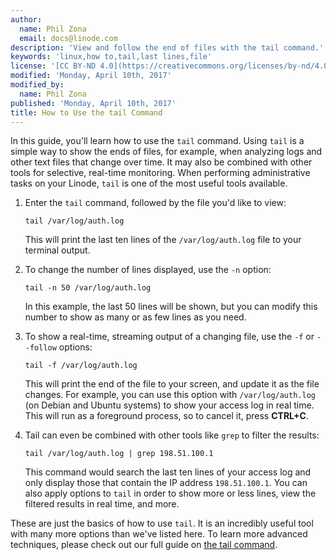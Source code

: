 ```yaml
---
author:
  name: Phil Zona
  email: docs@linode.com
description: 'View and follow the end of files with the tail command.'
keywords: 'linux,how to,tail,last lines,file'
license: '[CC BY-ND 4.0](https://creativecommons.org/licenses/by-nd/4.0)'
modified: 'Monday, April 10th, 2017'
modified_by:
  name: Phil Zona
published: 'Monday, April 10th, 2017'
title: How to Use the tail Command
---
```


In this guide, you'll learn how to use the `tail` command. Using `tail` is a simple way to show the ends of files, for example, when analyzing logs and other text files that change over time. It may also be combined with other tools for selective, real-time monitoring. When performing administrative tasks on your Linode, `tail` is one of the most useful tools available.

1.  Enter the `tail` command, followed by the file you'd like to view:

        tail /var/log/auth.log

    This will print the last ten lines of the `/var/log/auth.log` file to your terminal output. 

2.  To change the number of lines displayed, use the `-n` option:

        tail -n 50 /var/log/auth.log

    In this example, the last 50 lines will be shown, but you can modify this number to show as many or as few lines as you need.

3.  To show a real-time, streaming output of a changing file, use the `-f` or `--follow` options:

        tail -f /var/log/auth.log

    This will print the end of the file to your screen, and update it as the file changes. For example, you can use this option with `/var/log/auth.log` (on Debian and Ubuntu systems) to show your access log in real time. This will run as a foreground process, so to cancel it, press **CTRL+C**.

4.  Tail can even be combined with other tools like `grep` to filter the results:

        tail /var/log/auth.log | grep 198.51.100.1

    This command would search the last ten lines of your access log and only display those that contain the IP address `198.51.100.1`. You can also apply options to `tail` in order to show more or less lines, view the filtered results in real time, and more.

These are just the basics of how to use `tail`. It is an incredibly useful tool with many more options than we've listed here. To learn more advanced techniques, please check out our full guide on [the tail command](/docs/tools-reference/tools/view-and-follow-the-end-of-text-files-with-tail).